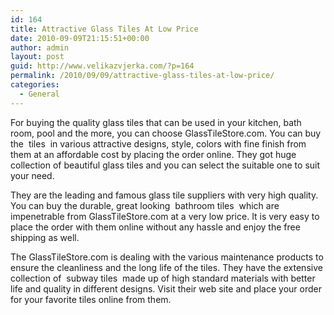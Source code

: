 ```yaml
---
id: 164
title: Attractive Glass Tiles At Low Price
date: 2010-09-09T21:15:51+00:00
author: admin
layout: post
guid: http://www.velikazvjerka.com/?p=164
permalink: /2010/09/09/attractive-glass-tiles-at-low-price/
categories:
  - General
---
```

For buying the quality glass tiles that can be used in your kitchen, bath room, pool and the more, you can choose GlassTileStore.com. You can buy the &nbsp;tiles&nbsp; in various attractive designs, style, colors with fine finish from them at an affordable cost by placing the order online. They got huge collection of beautiful glass tiles and you can select the suitable one to suit your need.

They are the leading and famous glass tile suppliers with very high quality. You can buy the durable, great looking &nbsp;bathroom tiles&nbsp; which are impenetrable from GlassTileStore.com at a very low price. It is very easy to place the order with them online without any hassle and enjoy the free shipping as well.

The GlassTileStore.com is dealing with the various maintenance products to ensure the cleanliness and the long life of the tiles. They have the extensive collection of &nbsp;subway tiles&nbsp; made up of high standard materials with better life and quality in different designs. Visit their web site and place your order for your favorite tiles online from them.